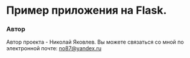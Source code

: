 # Пример приложения на Flask.


### Автор
Автор проекта - Николай Яковлев. Вы можете связаться со мной по электронной почте: no87@yandex.ru
